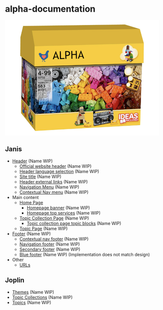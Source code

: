 # alpha-documentation

![Box](chickenblock.png)

## Janis

- [Header](header.md) (Name WIP)
  - [Official website header](official_website_header.md) (Name WIP)
  - [Header language selection](header_language_selection.md) (Name WIP)
  - [Site title](site_title.md) (Name WIP)
  - [Header external links](header_external_links.md) (Name WIP)
  - [Navigation Menu](navigation_menu.md) (Name WIP)
  - [Contextual Nav menu](contextual_nav_menu.md) (Name WIP)
- Main content
  - [Home Page](home_page.md)
    - [Homepage banner](homepage_banner.md) (Name WIP)
    - [Homepage top services](homepage_top_services.md) (Name WIP)
  - [Topic Collection Page](topic_collection_page.md) (Name WIP)
    - [Topic collection page topic blocks](topic_collection_page_topic_blocks.md) (Name WIP)
  - [Topic Page](topic_page.md) (Name WIP)
- [Footer](footer.md) (Name WIP)
  - [Contextual nav footer](contextual_nav_footer.md) (Name WIP)
  - [Navigation footer](navigation_footer.md) (Name WIP)
  - [Secondary footer](secondary_footer.md) (Name WIP)
  - [Blue footer](blue_footer.md) (Name WIP) (Implementation does not match design)
- Other
  - [URLs](urls.md)

## Joplin

- [Themes](themes.md) (Name WIP)
- [Topic Collections](topic_collections.md) (Name WIP)
- [Topics](topics.md) (Name WIP)
